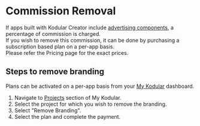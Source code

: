 # Commission Removal

If apps built with Kodular Creator include [advertising components](../../components/monetization/advertising/index.md),
a percentage of commission is charged.  
If you wish to remove this commission, it can be done by purchasing a subscription based plan on a per-app basis.  
Please refer the Pricing page for the exact prices.

## Steps to remove branding

Plans can be activated on a per-app basis from your [My Kodular](https://my.kodular.io/projects/) dashboard.

1. Navigate to [Projects](https://my.kodular.io/projects/) section of My Kodular.  
2. Select the project for which you wish to remove the branding.  
3. Select "Remove Branding".  
4. Select the plan and complete the payment.
